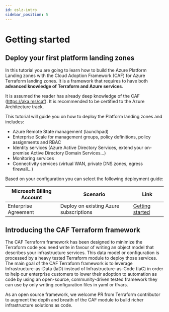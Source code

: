 ```yaml
---
id: eslz-intro
sidebar_position: 5
---
```


# Getting started

## Deploy your first platform landing zones

In this tutorial you are going to learn how to build the Azure Platform Landing zones with the Cloud Adoption Framework (CAF) for Azure Terraform landing zones. It is a framework that requires to have both **advanced knowledge of Terraform and Azure services**.

It is assumed the reader has already deep knowledge of the CAF (https://aka.ms/caf).
It is recommended to be certified to the Azure Architecture track.

This tutorial will guide you on how to deploy the Platform landing zones and includes:

- Azure Remote State management (launchpad)
- Enterprise Scale for management groups, policy definitions, policy assignments and RBAC
- Identity services (Azure Active Directory Services, extend your on-premise Active Directory Domain Services...)
- Monitoring services
- Connectivity services (virtual WAN, private DNS zones, egress firewall...)

Based on your configuration you can select the following deployment guide:

|Microsoft Billing Account | Scenario | Link|
|--------------------------|----------|-----|
| Enterprise Agreement | Deploy on existing Azure subscriptions | [Getting started](./platform/org-setup.mdx)

## Introducing the CAF Terraform framework

The CAF Terraform framework has been designed to minimize the Terraform code you need write in favour of writing an object model that describes your infrastructure services. This data model or configuration is processed by a heavy tested Terraform module to deploy those services.
The main goal of the CAF Terraform framework is to leverage Infrastructure-as-Data (IaD) instead of Infrastructure-as-Code (IaC) in order to help our enterprise customers to lower their adoption to automation as code by using an open-source, community-driven tested framework they can use by only writing configuration files in yaml or tfvars.

As an open source framework, we welcome PR from Terraform contributor to augment the depth and breath of the CAF module to build richer infrastructure solutions as code.